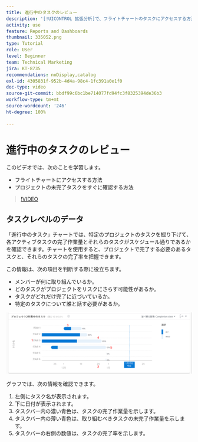 ```yaml
---
title: 進行中のタスクのレビュー
description: '[!UICONTROL 拡張分析]で、フライトチャートのタスクにアクセスする方法と、プロジェクトの未完了タスクをすぐに確認する方法について説明します。'
activity: use
feature: Reports and Dashboards
thumbnail: 335052.png
type: Tutorial
role: User
level: Beginner
team: Technical Marketing
jira: KT-8735
recommendations: noDisplay,catalog
exl-id: 4305831f-952b-4d4a-98c4-1fc391a0e1f0
doc-type: video
source-git-commit: bbdf99c6bc1be714077fd94fc3f8325394de36b3
workflow-type: tm+mt
source-wordcount: '246'
ht-degree: 100%

---
```


# 進行中のタスクのレビュー

このビデオでは、次のことを学習します。

* フライトチャートにアクセスする方法
* プロジェクトの未完了タスクをすぐに確認する方法

>[!VIDEO](https://video.tv.adobe.com/v/3437001/?quality=12&learn=on&enablevpops=1&captions=jpn)

## タスクレベルのデータ

「進行中のタスク」チャートでは、特定のプロジェクトのタスクを掘り下げて、各アクティブタスクの完了作業量とそれらのタスクがスケジュール通りであるかを確認できます。チャートを使用すると、プロジェクトで完了する必要のあるタスクと、それらのタスクの完了率を把握できます。

この情報は、次の項目を判断する際に役立ちます。

* メンバーが何に取り組んでいるか。
* どのタスクがプロジェクトをリスクにさらす可能性があるか。
* タスクがどれだけ完了に近づいているか。
* 特定のタスクについて誰と話す必要があるか。

![下の箇条書き記号で説明されているエリアに番号が付いた、進行中のタスクのチャートを示す画像](assets/section-2-11.png)

グラフでは、次の情報を確認できます。

1. 左側にタスク名が表示されます。
1. 下に日付が表示されます。
1. タスクバー内の濃い青色は、タスクの完了作業量を示します。
1. タスクバー内の薄い青色は、取り組むべきタスクの未完了作業量を示します。
1. タスクバーの右側の数値は、タスクの完了率を示します。
